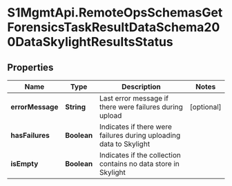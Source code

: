 # S1MgmtApi.RemoteOpsSchemasGetForensicsTaskResultDataSchema200DataSkylightResultsStatus

## Properties
Name | Type | Description | Notes
------------ | ------------- | ------------- | -------------
**errorMessage** | **String** | Last error message if there were failures during upload | [optional] 
**hasFailures** | **Boolean** | Indicates if there were failures during uploading data to Skylight | 
**isEmpty** | **Boolean** | Indicates if the collection contains no data store in Skylight | 



